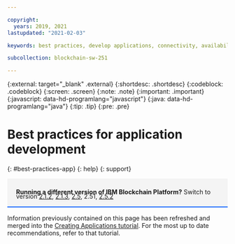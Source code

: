 ```yaml
---

copyright:
  years: 2019, 2021
lastupdated: "2021-02-03"

keywords: best practices, develop applications, connectivity, availability, mutual TLS, CouchDB

subcollection: blockchain-sw-251

---
```


{:external: target="_blank" .external}
{:shortdesc: .shortdesc}
{:codeblock: .codeblock}
{:screen: .screen}
{:note: .note}
{:important: .important}
{:javascript: data-hd-programlang="javascript"}
{:java: data-hd-programlang="java"}
{:tip: .tip}
{:pre: .pre}


# Best practices for application development
{: #best-practices-app}
{: help}
{: support}

<div style="background-color: #f4f4f4; padding-left: 20px; border-bottom: 2px solid #0f62fe; padding-top: 12px; padding-bottom: 4px; margin-bottom: 16px;">
  <p style="line-height: 10px;">
    <strong>Running a different version of IBM Blockchain Platform?</strong> Switch to version
    <a href="/docs/blockchain-sw?topic=blockchain-sw-best-practices-app">2.1.2</a>,
    <a href="/docs/blockchain-sw-213?topic=blockchain-sw-213-best-practices-app">2.1.3</a>,
    <a href="/docs/blockchain-sw-25?topic=blockchain-sw-25-best-practices-app">2.5</a>, 2.51, 
    <a href="/docs/blockchain-sw-252?topic=blockchain-sw-252-best-practices-app">2.5.2</a>
    </p>
</div>

Information previously contained on this page has been refreshed and merged into the [Creating Applications tutorial](/docs/blockchain-sw-251?topic=blockchain-sw-251-ibp-console-app). For the most up to date recommendations, refer to that tutorial.
